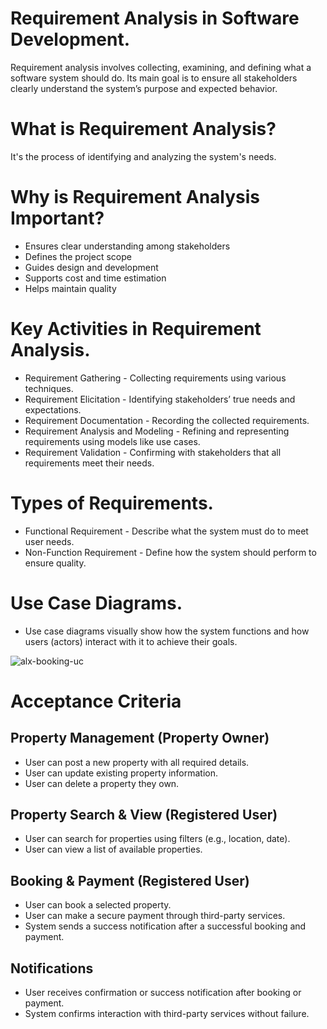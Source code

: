 # Requirement Analysis in Software Development.
Requirement analysis involves collecting, examining, and defining what a software system should do. Its main goal is to ensure all stakeholders clearly understand the system’s purpose and expected behavior.


# What is Requirement Analysis?
It's the process of identifying and analyzing the system's needs.

# Why is Requirement Analysis Important?
- Ensures clear understanding among stakeholders
- Defines the project scope
- Guides design and development
- Supports cost and time estimation
- Helps maintain quality


# Key Activities in Requirement Analysis.
- Requirement Gathering - Collecting requirements using various techniques.
- Requirement Elicitation - Identifying stakeholders’ true needs and expectations.
- Requirement Documentation - Recording the collected requirements.
- Requirement Analysis and Modeling - Refining and representing requirements using models like use cases.
- Requirement Validation - Confirming with stakeholders that all requirements meet their needs.

# Types of Requirements.
- Functional Requirement - Describe what the system must do to meet user needs.
- Non-Function Requirement - Define how the system should perform to ensure quality.

# Use Case Diagrams.
- Use case diagrams visually show how the system functions and how users (actors) interact with it to achieve their goals.

![alx-booking-uc](https://github.com/user-attachments/assets/8128434d-5dbb-4ae5-ad10-5c2faa31d3bf)

# Acceptance Criteria
## Property Management (Property Owner)
- User can post a new property with all required details.
- User can update existing property information.
- User can delete a property they own.

## Property Search & View (Registered User)
- User can search for properties using filters (e.g., location, date).
- User can view a list of available properties.

## Booking & Payment (Registered User)
- User can book a selected property.
- User can make a secure payment through third-party services.
- System sends a success notification after a successful booking and payment.

## Notifications
- User receives confirmation or success notification after booking or payment.
- System confirms interaction with third-party services without failure.
